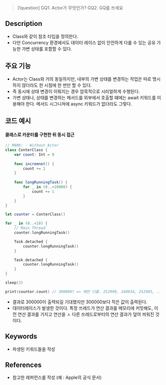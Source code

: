 >[!question]
>GQ1. Actor가 무엇인가?
>GQ2. GQ를 쓰세요

## Description
- Class와 같이 참조 타입을 정의한다.
- 다만 Concurrency 환경에서도 데이터 레이스 없이 안전하게 다룰 수 있는 공유 가능한 가변 상태를 포함할 수 있다.

## 주요 기능
+ Actor는 Class와 거의 동일하지만, 내부의 가변 상태를 변경하는 작업은 따로 명시하지 않더라도 한 시점에 한 번만 할 수 있다.
+ 즉 동시에 상태 변경이 이뤄지는 경우 암묵적으로 시리얼하게 수행된다.
+ 가변 상태나, 상태를 변경하는 메서드를 외부에서 호출할 떄에는 await 키워드를 이용해야 한다. 메서드 시그니쳐에 async 키워드가 없더라도 그렇다.

## 코드 예시

#### 클래스로 카운터를 구현한 뒤 동시 접근

```swift
// MARK: - Without Actor
class ConterClass {
    var count: Int = 0
    
    func incremnet() {
        count += 1
    }
    
    func longRunningTask() {
        for _ in (0..<10000) {
            count += 1
        }
    }
}

let counter = ConterClass()

for _ in (0..<10) {
    // Main Thread
    counter.longRunningTask()

    Task.detached {
        counter.longRunningTask()
    }

    Task.detached {
        counter.longRunningTask()
    }
}

sleep(3)

print(counter.count) // 300000? => 매번 다름. 252990, 240934, 252995, ...
```

- 결과로 300000이 출력되길 기대했지만 300000보다 작은 값이 출력된다.
- 데이터레이스가 발생한 것이다. 특정 쓰레드가 연산 결과를 메모리에 커밋해도, 이전 연산 결과를 가지고 연산을 ㅅ 다른 쓰레드로부터의 연산 결과가 덮어 씌워진 것이다.


## Keywords
+ 파생된 키워드들을 작성

## References
- 참고한 레퍼런스를 작성 (예 : Apple의 공식 문서)